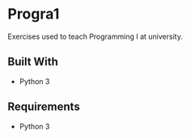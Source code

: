 # Progra1

Exercises used to teach Programming I at university.
 
## Built With

- Python 3

## Requirements

- Python 3
